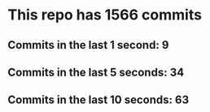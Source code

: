 # This repo has 1566 commits

## Commits in the last 1 second: 9
## Commits in the last 5 seconds: 34
## Commits in the last 10 seconds: 63

